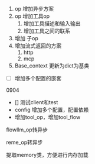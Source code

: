 1. op 增加异步方案
2. op 增加工具op
    1. 增加工具描述和输入输出
    2. 增加工具之间的联系
3. 增加 子op
4. 增加流式返回的方案
    1. http
    2. mcp
5. Base_context 更新为dict为基类

- [ ] 增加多个配置的嵌套

0904

- [] 测试client和test
- config 增加多个配置，配置依赖
- 增加tool_op，增加tool_flow

flowllm_op转异步

reme_op转异步

提取memory类，方便进行内存加载
